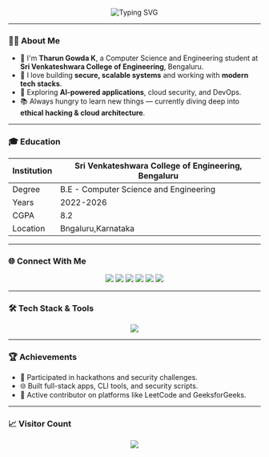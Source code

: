 <!-- Typing effect header -->
<p align="center">
  <img src="https://readme-typing-svg.herokuapp.com?font=Fira+Code&size=30&duration=3000&pause=1000&color=00FFFF&center=true&vCenter=true&width=435&lines=Hello+There!;I'm+Tharun;" alt="Typing SVG" />
</p>

---

### 👨‍💻 About Me

- 🔐 I'm **Tharun Gowda K**, a Computer Science and Engineering student at **Sri Venkateshwara College of Engineering**, Bengaluru.
- 🚀 I love building **secure, scalable systems** and working with **modern tech stacks**.
- 🤖 Exploring **AI-powered applications**, cloud security, and DevOps.
- 📚 Always hungry to learn new things — currently diving deep into **ethical hacking & cloud architecture**.

---

### 🎓 Education

|  Institution |  Sri Venkateshwara College of Engineering, Bengaluru |
| -------------- | --------- |
| Degree | B.E - Computer Science and Engineering |
| Years | 2022-2026 |
| CGPA| 8.2 |
| Location | Bngaluru,Karnataka |
---

### 🌐 Connect With Me

<p align="center">
  <a href="https://your-portfolio-link.com"><img src="https://img.shields.io/badge/Portfolio-000000?style=for-the-badge&logo=About.me&logoColor=white"/></a>
  <a href="mailto:tharungowda0369@gmail.com"><img src="https://img.shields.io/badge/Email-D14836?style=for-the-badge&logo=gmail&logoColor=white"/></a>
  <a href="www.linkedin.com/in/tharun-gowda-k-3059b4259"><img src="https://img.shields.io/badge/LinkedIn-0077B5?style=for-the-badge&logo=linkedin&logoColor=white"/></a>
  <a href="https://github.com/THARUN-GOWDA-K"><img src="https://img.shields.io/badge/GitHub-000?style=for-the-badge&logo=github&logoColor=white"/></a>
  <a href="https://leetcode.com/u/Tharun_Gowda_K/"><img src="https://img.shields.io/badge/LeetCode-FFA116?style=for-the-badge&logo=leetcode&logoColor=black"/></a>
  <a href="https://www.geeksforgeeks.org/user/tharungoh368/"><img src="https://img.shields.io/badge/GeeksforGeeks-2F8D46?style=for-the-badge&logo=GeeksforGeeks&logoColor=white"/></a>
</p>

---

### 🛠️ Tech Stack & Tools

<p align="center">
  <img src="https://skillicons.dev/icons?i=py,java,js,html,css,react,tailwind,git,github,mongodb,mysql,vscode" />
</p>

---



### 🏆 Achievements

- 🥇 Participated in hackathons and security challenges.
- 🌐 Built full-stack apps, CLI tools, and security scripts.
- 🧠 Active contributor on platforms like LeetCode and GeeksforGeeks.

---

### 📈 Visitor Count

<p align="center">
  <img src="https://komarev.com/ghpvc/?username=THARUN-GOWDA-K&label=Profile+Visitors&color=blueviolet&style=for-the-badge" />
</p>
